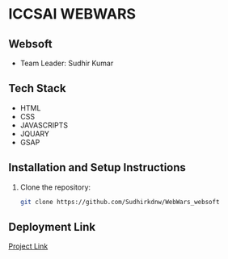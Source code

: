 # ICCSAI WEBWARS

## Websoft

- Team Leader: Sudhir Kumar

## Tech Stack

- HTML
- CSS
- JAVASCRIPTS
- JQUARY
- GSAP

## Installation and Setup Instructions

1. Clone the repository:
   ```bash
   git clone https://github.com/Sudhirkdnw/WebWars_websoft
   ```

## Deployment Link

[Project Link](https://your-deployment-link.com)
